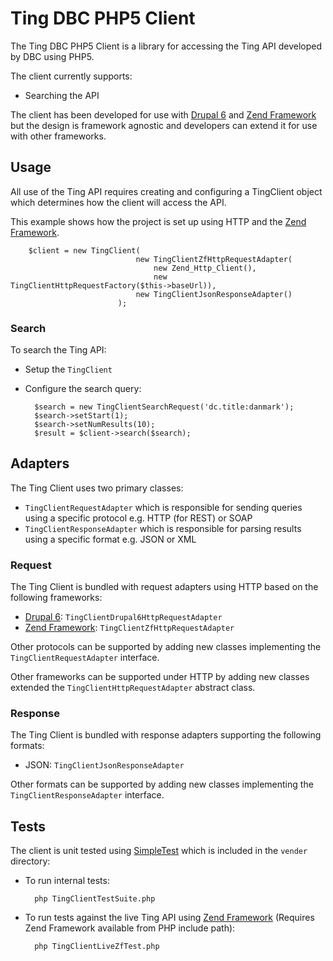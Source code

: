 # Ting DBC PHP5 Client

The Ting DBC PHP5 Client is a library for accessing the Ting API developed by DBC using PHP5.

The client currently supports:

* Searching the API

The client has been developed for use with [Drupal 6](http://drupal.org/) and [Zend Framework](http://framework.zend.com/) but the design is framework agnostic and developers can extend it for use with other frameworks.

## Usage

All use of the Ting API requires creating and configuring a TingClient object which determines how the client will access the API.

This example shows how the project is set up using HTTP and the [Zend Framework](http://framework.zend.com/). 

		$client = new TingClient(
								new TingClientZfHttpRequestAdapter(
									new Zend_Http_Client(),
									new TingClientHttpRequestFactory($this->baseUrl)), 
								new TingClientJsonResponseAdapter()
							);	

### Search

To search the Ting API:

* Setup the ``TingClient``
* Configure the search query:
		
		$search = new TingClientSearchRequest('dc.title:danmark');
		$search->setStart(1);
		$search->setNumResults(10);
		$result = $client->search($search);

## Adapters

The Ting Client uses two primary classes:

* ``TingClientRequestAdapter`` which is responsible for sending queries using a specific protocol e.g. HTTP (for REST) or SOAP
* ``TingClientResponseAdapter`` which is responsible for parsing results using a specific format e.g. JSON or XML

### Request

The Ting Client is bundled with request adapters using HTTP based on the following frameworks:

* [Drupal 6](http://drupal.org/): ``TingClientDrupal6HttpRequestAdapter``
* [Zend Framework](http://framework.zend.com/): ``TingClientZfHttpRequestAdapter``

Other protocols can be supported by adding new classes implementing the ``TingClientRequestAdapter`` interface.

Other frameworks can be supported under HTTP by adding new classes extended the ``TingClientHttpRequestAdapter`` abstract class.

### Response

The Ting Client is bundled with response adapters supporting the following formats:

* JSON: ``TingClientJsonResponseAdapter``

Other formats can be supported by adding new classes implementing the ``TingClientResponseAdapter`` interface.

## Tests

The client is unit tested using [SimpleTest](http://simpletest.org/) which is included in the ``vender`` directory:

* To run internal tests:
    
		php TingClientTestSuite.php
    
* To run tests against the live Ting API using [Zend Framework](http://framework.zend.com/) (Requires Zend Framework available from PHP include path):

		php TingClientLiveZfTest.php
  